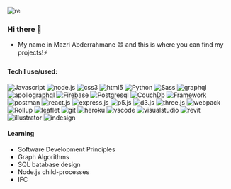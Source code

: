![re](https://user-images.githubusercontent.com/84850871/174457199-5f715536-a906-4132-ad54-9fac923874a2.png)


### Hi there 👋
- My name in Mazri Abderrahmane 😄 and this is where you can find my projects!⚡

#### Tech I use/used:

![Javascript](https://img.shields.io/badge/-Javascript-404040?style=for-the-badge&logo=Javascript)
![node.js](https://img.shields.io/badge/-node.js-404040?style=for-the-badge&logo=node.js)
![css3](https://img.shields.io/badge/-css3-404040?style=for-the-badge&logo=css3&logoColor=4da6ff)
![html5](https://img.shields.io/badge/-html5-404040?style=for-the-badge&logo=html5)
![Python](https://img.shields.io/badge/-Python-404040?style=for-the-badge&logo=python)
![Sass](https://img.shields.io/badge/-Sass-404040?style=for-the-badge&logo=Sass)
![graphql](https://img.shields.io/badge/-graphql-404040?style=for-the-badge&logo=graphql&logoColor=ff3399)
![apollographql](https://img.shields.io/badge/-apollographql-404040?style=for-the-badge&logo=apollographql)
![Firebase](https://img.shields.io/badge/-Firebase-404040?style=for-the-badge&logo=Firebase)
![Postgresql](https://img.shields.io/badge/-Postgresql-404040?style=for-the-badge&logo=Postgresql)
![CouchDb](https://img.shields.io/badge/-Couchdb-404040?style=for-the-badge&logo=apachecouchdb&logoColor=ff3333)
![Framework](https://img.shields.io/badge/-.net-404040?style=for-the-badge&logo=dotnet&logoColor=944dff)
![postman](https://img.shields.io/badge/-Postman-404040?style=for-the-badge&logo=postman)
![react.js](https://img.shields.io/badge/-react.js-404040?style=for-the-badge&logo=react)
![express.js](https://img.shields.io/badge/-express.js-404040?style=for-the-badge&logo=express)
![p5.js](https://img.shields.io/badge/-p5.js-404040?style=for-the-badge&logo=p5.js&logoColor=ff0066)
![d3.js](https://img.shields.io/badge/-d3.js-404040?style=for-the-badge&logo=d3.js)
![three.js](https://img.shields.io/badge/-three.js-404040?style=for-the-badge&logo=three.js)
![webpack](https://img.shields.io/badge/-webpack-404040?style=for-the-badge&logo=webpack)
![Rollup](https://img.shields.io/badge/-rollup-404040?style=for-the-badge&logo=rollup.js)
![leaflet](https://img.shields.io/badge/-leaflet.js-404040?style=for-the-badge&logo=leaflet&logoColor=70db70)
![git](https://img.shields.io/badge/-git-404040?style=for-the-badge&logo=git)
![heroku](https://img.shields.io/badge/-heroku-404040?style=for-the-badge&logo=heroku&logoColor=b366ff)
![vscode](https://img.shields.io/badge/-vscode-404040?style=for-the-badge&logo=visualstudiocode&logoColor=4da6ff)
![visualstudio](https://img.shields.io/badge/-visualstudio-404040?style=for-the-badge&logo=visualstudio&logoColor=b366ff)
![revit](https://img.shields.io/badge/-revit-404040?style=for-the-badge&logo=autodesk)
![illustrator](https://img.shields.io/badge/-illustrator-404040?style=for-the-badge&logo=adobeillustrator)
![indesign](https://img.shields.io/badge/-indesign-404040?style=for-the-badge&logo=adobeindesign)

#### Learning
- Software Development Principles
- Graph Algorithms
- SQL batabase design
- Node.js child-processes
- IFC

<!--
**ENG-Mazri/ENG-Mazri** is a ✨ _special_ ✨ repository because its `README.md` (this file) appears on your GitHub profile.

Here are some ideas to get you started:

- 🔭 I’m currently working on ...
- 🌱 I’m currently learning ...
- 👯 I’m looking to collaborate on ...
- 🤔 I’m looking for help with ...
- 💬 Ask me about ...
- 📫 How to reach me: ...
- 😄 Pronouns: ...
- ⚡ Fun fact: ...
-->
